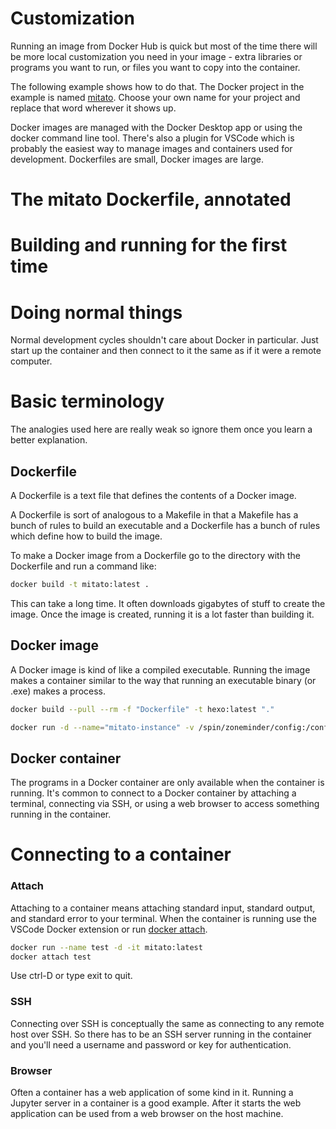 # Customization

Running an image from Docker Hub is quick but most of the time there will be more local customization you need in your image - extra libraries or programs you want to run, or files you want to copy into the container.

The following example shows how to do that. The Docker project in the example is named [mitato](https://en.wikipedia.org/wiki/Mitato). Choose your own name for your project and replace that word wherever it shows up.

Docker images are managed with the Docker Desktop app or using the docker command line tool. There's also a plugin for VSCode which is probably the easiest way to manage images and containers used for development. Dockerfiles are small, Docker images are large.

# The mitato Dockerfile, annotated



# Building and running for the first time

# Doing normal things

Normal development cycles shouldn't care about Docker in particular. Just start up the container and then connect to it the same as if it were a remote computer.

# Basic terminology
The analogies used here are really weak so ignore them once you learn a better explanation.

## Dockerfile

A Dockerfile is a text file that defines the contents of a Docker image.

A Dockerfile is sort of analogous to a Makefile in that a Makefile has a bunch of rules to build an executable and a Dockerfile has a bunch of rules which define how to build the image.

To make a Docker image from a Dockerfile go to the directory with the Dockerfile and run a command like:

```bash
docker build -t mitato:latest . 
```

This can take a long time. It often downloads gigabytes of stuff to create the image. Once the image is created, running it is a lot faster than building it.

## Docker image

A Docker image is kind of like a compiled executable. Running the image makes a container similar to the way that running an executable binary (or .exe) makes a process.

```bash
docker build --pull --rm -f "Dockerfile" -t hexo:latest "."
```


```bash
docker run -d --name="mitato-instance" -v /spin/zoneminder/config:/config:rw -p 80:80 mitato:latest
```

## Docker container

The programs in a Docker container are only available when the container is running. It's common to connect to a Docker container by attaching a terminal, connecting via SSH, or using a web browser to access something running in the container.

# Connecting to a container

### Attach

Attaching to a container means attaching standard input, standard output, and standard error to your terminal. When the container is running use the VSCode Docker extension or run [docker attach](https://docs.docker.com/engine/reference/commandline/attach/).

```bash
docker run --name test -d -it mitato:latest
docker attach test
```

Use ctrl-D or type exit to quit.

### SSH

Connecting over SSH is conceptually the same as connecting to any remote host over SSH. So there has to be an SSH server running in the container and you'll need a username and password or key for authentication.

### Browser

Often a container has a web application of some kind in it. Running a Jupyter server in a container is a good example. After it starts the web application can be used from a web browser on the host machine. 
